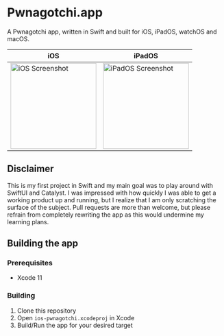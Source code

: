 # Pwnagotchi.app
A Pwnagotchi app, written in Swift and built for iOS, iPadOS, watchOS and macOS.

| iOS  | iPadOS |
| ------------- | ------------- |
| <img src="https://github.com/silsha/pwnagotchi.app/raw/master/.github/assets/43222984-9EAD-4AE2-A121-6D0C1AF1BFFE.jpeg" width="200" alt="iOS Screenshot"> | <img src="https://github.com/silsha/pwnagotchi.app/raw/master/.github/assets/EC4472B1-2EA2-444E-B8D7-F9ECDA25F6C8.jpeg" width="200" alt="iPadOS Screenshot">  |

## Disclaimer
This is my first project in Swift and my main goal was to play around with SwiftUI and Catalyst. I was impressed with how quickly I was able to get a working product up and running, but I realize that I am only scratching the surface of the subject.
Pull requests are more than welcome, but please refrain from completely rewriting the app as this would undermine my learning plans.

## Building the app
### Prerequisites
* Xcode 11

### Building
1. Clone this repository
2. Open `ios-pwnagotchi.xcodeproj` in Xcode
3. Build/Run the app for your desired target

